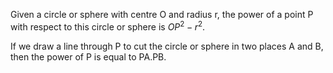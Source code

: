 Given a circle or sphere with centre O and radius r, the power of a
point P with respect to this circle or sphere is $OP^{2}-r^{2}.$

If we draw a line through P to cut the circle or sphere in two places A
and B, then the power of P is equal to PA.PB.
